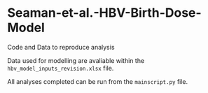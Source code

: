 # Seaman-et-al.-HBV-Birth-Dose-Model
Code and Data to reproduce analysis

Data used for modelling are avaliable within the ```hbv_model_inputs_revision.xlsx``` file.

All analyses completed can be run from the ```mainscript.py``` file.

